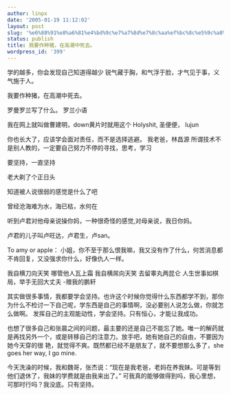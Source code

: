 ```yaml
---
author: linpx
date: '2005-01-19 11:12:02'
layout: post
slug: '%e6%88%91%e8%a6%81%e4%bd%9c%e7%a7%8d%e7%8c%aa%ef%bc%8c%e5%9c%a8%e9%ab%98%e6%bd%ae%e4%b8%ad%e6%ad%bb%e5%8e%bb%e3%80%82'
status: publish
title: 我要作种猪，在高潮中死去。
wordpress_id: '399'
---
```


学的越多，你会发现自己知道得越少 锐气藏于胸，和气浮于脸，才气见于事，义气施于人。

我要作种猪，在高潮中死去。

罗曼罗兰写了什么。 罗兰小语

我在网上就叫做曹建明，down黄片时就用这个 Holyshit, 圣便便， lujun

你也长大了，应该学会面对责任，而不是选择逃避。 我老爸，林昌源 所谓技术不是别人教的，一定要自己努力不停的寻找，思考，学习

要坚持，一直坚持

  
老大剃了个正日头

知道被人说很弱的感觉是什么了吧

曾经沧海难为水，海已枯，水何在

听到卢君对他母亲说操你妈，一种很奇怪的感觉,对母亲说，我日你妈。

卢君的儿子叫卢旺达，卢君生，卢san。

To amy or apple： 小姐，你不至于那么恨我嘛，我又没有作了什么，何苦消息都不肯回复，又没强求你什么，好像仇人一样。

我自横刀向天笑 哪管他人瓦上霜 我自横屌向天笑 去留睾丸两昆仑 人生世事如棋局，举手无回大丈夫 -赠我的鹏轩

其实做很多事情，我都要学会坚持。也许这个时候你觉得什么东西都学不到，那你为什么不检讨一下自己呢，学东西是自己的事情啊，没必要别人说怎么做，你就怎么做啊。
发挥自己的主观能动性，学会坚持。只有恒心，才能让我成功。

  
  
  
也想了很多自己和张晨之间的问题，最主要的还是自己不能忘了她。唯一的解药就是再找另外一个，或是转移自己的注意力。放手吧，她有她自己的自由，不要因为她今天穿的很
艳，就觉得不爽。既然都已经不是朋友了，就不要想那么多了，she goes her way, I go mine.

  
今天洗澡的时候，我和魏哥，张杰说：“现在是我老爸，老妈在养我妹。可是等到他们退休了，我妹的学费就是由我来出了。”
可我真的能够做得到吗，我心里想，可那时行吗？我没底。只有坚持。

